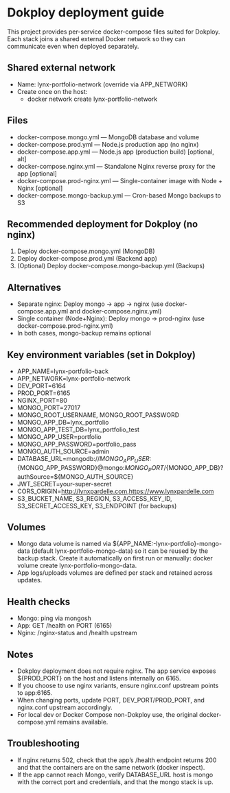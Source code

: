 # Dokploy deployment guide

This project provides per-service docker-compose files suited for Dokploy. Each stack joins a shared external Docker network so they can communicate even when deployed separately.

## Shared external network

- Name: lynx-portfolio-network (override via APP_NETWORK)
- Create once on the host:
  - docker network create lynx-portfolio-network

## Files

- docker-compose.mongo.yml — MongoDB database and volume
- docker-compose.prod.yml — Node.js production app (no nginx)
- docker-compose.app.yml — Node.js app (production build) [optional, alt]
- docker-compose.nginx.yml — Standalone Nginx reverse proxy for the app [optional]
- docker-compose.prod-nginx.yml — Single-container image with Node + Nginx [optional]
- docker-compose.mongo-backup.yml — Cron-based Mongo backups to S3

## Recommended deployment for Dokploy (no nginx)

1) Deploy docker-compose.mongo.yml (MongoDB)
2) Deploy docker-compose.prod.yml (Backend app)
3) (Optional) Deploy docker-compose.mongo-backup.yml (Backups)

## Alternatives

- Separate nginx: Deploy mongo -> app -> nginx (use docker-compose.app.yml and docker-compose.nginx.yml)
- Single container (Node+Nginx): Deploy mongo -> prod-nginx (use docker-compose.prod-nginx.yml)
- In both cases, mongo-backup remains optional

## Key environment variables (set in Dokploy)

- APP_NAME=lynx-portfolio-back
- APP_NETWORK=lynx-portfolio-network
- DEV_PORT=6164
- PROD_PORT=6165
- NGINX_PORT=80
- MONGO_PORT=27017
- MONGO_ROOT_USERNAME, MONGO_ROOT_PASSWORD
- MONGO_APP_DB=lynx_portfolio
- MONGO_APP_TEST_DB=lynx_portfolio_test
- MONGO_APP_USER=portfolio
- MONGO_APP_PASSWORD=portfolio_pass
- MONGO_AUTH_SOURCE=admin
- DATABASE_URL=mongodb://${MONGO_APP_USER}:${MONGO_APP_PASSWORD}@mongo:${MONGO_PORT}/${MONGO_APP_DB}?authSource=${MONGO_AUTH_SOURCE}
- JWT_SECRET=your-super-secret
- CORS_ORIGIN=<http://lynxpardelle.com>,<https://www.lynxpardelle.com>
- S3_BUCKET_NAME, S3_REGION, S3_ACCESS_KEY_ID, S3_SECRET_ACCESS_KEY, S3_ENDPOINT (for backups)

## Volumes

- Mongo data volume is named via ${APP_NAME:-lynx-portfolio}-mongo-data (default lynx-portfolio-mongo-data) so it can be reused by the backup stack. Create it automatically on first run or manually: docker volume create lynx-portfolio-mongo-data.
- App logs/uploads volumes are defined per stack and retained across updates.

## Health checks

- Mongo: ping via mongosh
- App: GET /health on PORT (6165)
- Nginx: /nginx-status and /health upstream

## Notes

- Dokploy deployment does not require nginx. The app service exposes ${PROD_PORT} on the host and listens internally on 6165.
- If you choose to use nginx variants, ensure nginx.conf upstream points to app:6165.
- When changing ports, update PORT, DEV_PORT/PROD_PORT, and nginx.conf upstream accordingly.
- For local dev or Docker Compose non-Dokploy use, the original docker-compose.yml remains available.

## Troubleshooting

- If nginx returns 502, check that the app’s /health endpoint returns 200 and that the containers are on the same network (docker inspect).
- If the app cannot reach Mongo, verify DATABASE_URL host is mongo with the correct port and credentials, and that the mongo stack is up.
